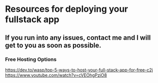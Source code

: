 # Resources for deploying your fullstack app
## If you run into any issues, contact me and I will get to you as soon as possible.
### Free Hosting Options
https://dev.to/wasp/top-5-ways-to-host-your-full-stack-app-for-free-c2j
https://www.youtube.com/watch?v=cVEOhgPziO8
